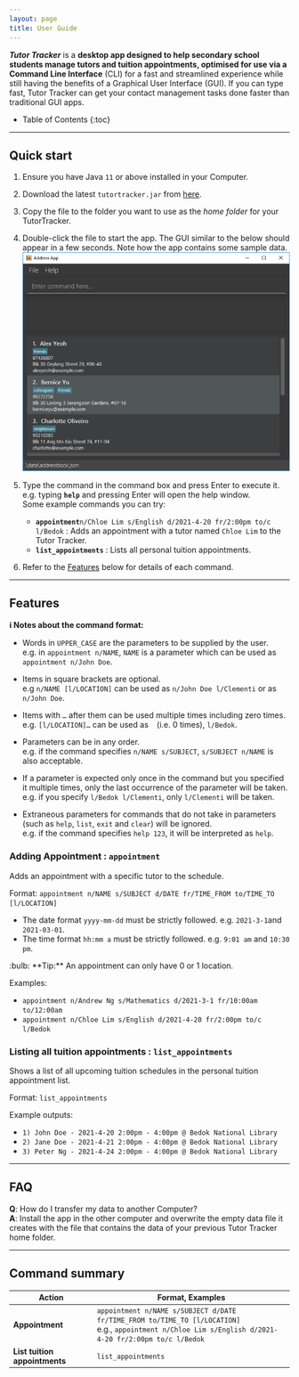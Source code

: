 ```yaml
---
layout: page
title: User Guide
---
```

_**Tutor Tracker**_ is a **desktop app designed to help secondary school students manage tutors and tuition appointments, optimised for use via a Command Line Interface** (CLI) for a fast and streamlined experience while still having the benefits of a Graphical User Interface (GUI). If you can type fast, Tutor Tracker can get your contact management tasks done faster than traditional GUI apps.

* Table of Contents
{:toc}

--------------------------------------------------------------------------------------------------------------------

## Quick start

1. Ensure you have Java `11` or above installed in your Computer.

1. Download the latest `tutortracker.jar` from [here](https://github.com/AY2021S2-CS2103-T14-3/tp/releases).

1. Copy the file to the folder you want to use as the _home folder_ for your TutorTracker.

1. Double-click the file to start the app. The GUI similar to the below should appear in a few seconds. Note how the app contains some sample data.<br>
   ![Ui](images/Ui.png)

1. Type the command in the command box and press Enter to execute it. e.g. typing **`help`** and pressing Enter will open the help window.<br>
   Some example commands you can try:

   * **`appointment`**`n/Chloe Lim s/English d/2021-4-20 fr/2:00pm to/c l/Bedok` : Adds an appointment with a tutor named `Chloe Lim` to the Tutor Tracker.
   * **`list_appointments`** : Lists all personal tuition appointments.

1. Refer to the [Features](#features) below for details of each command.

--------------------------------------------------------------------------------------------------------------------

## Features

<div markdown="block" class="alert alert-info">

**:information_source: Notes about the command format:**<br>

* Words in `UPPER_CASE` are the parameters to be supplied by the user.<br>
  e.g. in `appointment n/NAME`, `NAME` is a parameter which can be used as `appointment n/John Doe`.

* Items in square brackets are optional.<br>
  e.g `n/NAME [l/LOCATION]` can be used as `n/John Doe l/Clementi` or as `n/John Doe`.

* Items with `…`​ after them can be used multiple times including zero times.<br>
  e.g. `[l/LOCATION]…​` can be used as ` ` (i.e. 0 times), `l/Bedok`.

* Parameters can be in any order.<br>
  e.g. if the command specifies `n/NAME s/SUBJECT`, `s/SUBJECT n/NAME` is also acceptable.

* If a parameter is expected only once in the command but you specified it multiple times, only the last occurrence of the parameter will be taken.<br>
  e.g. if you specify `l/Bedok l/Clementi`, only `l/Clementi` will be taken.

* Extraneous parameters for commands that do not take in parameters (such as `help`, `list`, `exit` and `clear`) will be ignored.<br>
  e.g. if the command specifies `help 123`, it will be interpreted as `help`.

</div>

### Adding Appointment : `appointment`

Adds an appointment with a specific tutor to the schedule.<br>

Format: `appointment n/NAME s/SUBJECT d/DATE fr/TIME_FROM to/TIME_TO [l/LOCATION]`

* The date format `yyyy-mm-dd` must be strictly followed. e.g. `2021-3-1`and `2021-03-01`.
* The time format `hh:mm a` must be strictly followed. e.g. `9:01 am` and `10:30 pm`.

<div markdown="span" class="alert alert-primary">:bulb: **Tip:**
An appointment can only have 0 or 1 location.
</div>

Examples:<br>
* `appointment n/Andrew Ng s/Mathematics d/2021-3-1 fr/10:00am to/12:00am`
* `appointment n/Chloe Lim s/English d/2021-4-20 fr/2:00pm to/c l/Bedok`
  
### Listing all tuition appointments : `list_appointments`

Shows a list of all upcoming tuition schedules in the personal tuition appointment list.

Format: `list_appointments`

Example outputs:
* `1) John Doe - 2021-4-20 2:00pm - 4:00pm @ Bedok National Library`
* `2) Jane Doe - 2021-4-21 2:00pm - 4:00pm @ Bedok National Library`
* `3) Peter Ng - 2021-4-24 2:00pm - 4:00pm @ Bedok National Library`

--------------------------------------------------------------------------------------------------------------------

## FAQ

**Q**: How do I transfer my data to another Computer?<br>
**A**: Install the app in the other computer and overwrite the empty data file it creates with the file that contains the data of your previous Tutor Tracker home folder.

--------------------------------------------------------------------------------------------------------------------

## Command summary

Action | Format, Examples
--------|------------------
**Appointment** | `appointment n/NAME s/SUBJECT d/DATE fr/TIME_FROM to/TIME_TO [l/LOCATION]` <br> e.g., `appointment n/Chloe Lim s/English d/2021-4-20 fr/2:00pm to/c l/Bedok`
**List tuition appointments** | `list_appointments`

